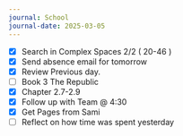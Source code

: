 ```yaml
---
journal: School
journal-date: 2025-03-05
---
```

- [x] Search in Complex Spaces 2/2  ( 20-46 ) 
- [x] Send absence email for tomorrow 
- [x] Review Previous day. 
- [ ] Book 3 The Republic 
- [x] Chapter 2.7-2.9
- [x] Follow up with Team @ 4:30 
- [x] Get Pages from Sami 
- [ ] Reflect on how time was spent yesterday 